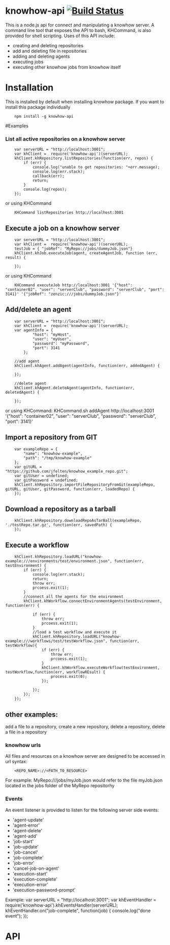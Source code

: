 # knowhow-api [![Build Status](https://travis-ci.org/jfelten/knowhow-api.svg?branch=master)](https://travis-ci.org/jfelten/knowhow-api)

This is a node.js api for connect and manipulating a knowhow server.  A command line tool that exposes the API to bash, KHCommand, is also provided for shell scripting.  Uses of this API include:

* creating and deleting repositories
* add and deleting file in repositories
* adding and deleting agents
* executing jobs
* executing other knowhow jobs from knowhow itself

# Installation

This is installed by default when installing knowhow package.  If you want to install this package individually

		npm install -g knowhow-api
		
#Examples

### List all active repositories on a knowhow server

		var serverURL = "http://localhost:3001";
		var khClient =  require('knowhow-api')(serverURL);
		khClient.khRepository.listRepositories(function(err, repos) {
		  	if (err) {
		  		console.log("unable to get repositories: "+err.message);
				console.log(err.stack);
				callback(err);
				return;
		  	}
		  	console.log(repos);
		});

or using KHCommand

		KHCommand listRepositories http://localhost:3001
		 
## Execute a job on a knowhow server

		var serverURL = "http://localhost:3001";
		var khClient =  require('knowhow-api')(serverURL);
		testJob = { "jobRef": "MyRepo://jobs/dummyJob.json"}
		khClient.khJob.executeJob(agent, createAgentJob, function (err, result) {
			
		});
		
or using KHCommand
		
		KHCommand executeJob http://localhost:3001 '{"host": "container02", "user": "serverClub", "password": "serverClub", "port": 3141}' '{"jobRef": "zenzic:///jobs/dummyJob.json"}'

## Add/delete an agent

		var serverURL = "http://localhost:3001";
		var khClient =  require('knowhow-api')(serverURL);
		var agentInfo = {
				"host": "myHost",
				"user": "myUser",
				"password": "myPassword",
				"port": 3141
			};
		
		//add agent
		khClient.khAgent.addAgent(agentInfo, function(err, addedAgent) {
		
		});
		
		//delete agent
		khClient.khAgent.deleteAgent(agentInfo, function(err, deletedAgent) {
		
		});
	
or using KHCommand:
	KHCommand.sh addAgent http://localhost:3001 '{"host": "container02", "user": "serverClub", "password": "serverClub", "port": 3141}'

## Import a repository from GIT

		var exampleRepo = {
			"name": "knowhow-example",
			"path": "/tmp/knowhow-example"
		};
		var gitURL = "https://github.com/jfelten/knowhow_example_repo.git";
		var gitUser = undefined;
		var gitPassword = undefined;
		khClient.khRepository.importFileRepositoryFromGit(exampleRepo, gitURL, gitUser, gitPassword, function(err, loadedRepo) {
		});
	
## Download a repository as a tarball

		khClient.khRepository.downloadRepoAsTarBall(exampleRepo, './testRepo.tar.gz', function(err, savedPath) {
		});
	
## Execute a workflow

		khClient.khRepository.loadURL("knowhow-example:///environments/test/environment.json", function(err, testEnvironment) {
			if (err) {
				console.log(err.stack);
				return;
				throw err;
				prcoess.exit(1);
			}
			//connect all the agents for the environment
			khClient.khWorkflow.connectEnvironmentAgents(testEnvironment, function(err) {
			
				if (err) {
					throw err;
					prcoess.exit(1);
				}
				//load a test workflow and execute it
				khClient.khRepository.loadURL("knowhow-example:///workflows/test/testWorkflow.json", function(err, testWorkflow){
					if (err) {
						throw err;
						prcoess.exit(1);
					}
					khClient.khWorkflow.executeWorkflow(testEnvironment, testWorkflow,function(err, workflowREsult) {
						process.exit(0);
					});
					
				});
			});
		});


## other examples:

add a file to a repository, create a new repository, delete a repository, delete a file in a repository

### knowhow urls

All files and resources on a knowhow server are designed to be accessed in url syntax:

		<REPO_NAME>://<PATH_TO_RESOURCE>

For example: MyRepo:///jobs/myJob.json would refer to the file myJob.json located in the jobs folder of the MyRepo repositorhy


### Events

An event listener is provided to listen for the following server side events:

* 'agent-update' 
* 'agent-error'
* 'agent-delete'
* 'agent-add'
* 'job-start'
* 'job-update'
* 'job-cancel'
* 'job-complete'
* 'job-error'
* 'cancel-job-on-agent'
* 'execution-start'
* 'execution-complete'
* 'execution-error'
* 'execution-password-prompt'
	
Example:
		var serverURL = "http://localhost:3001";
		var khEventHandler = require('knowhow-api').khEventsHandler(serverURL);
		khEventHandler.on("job-complete", function(job) {
			console.log("done event");
		});


# API